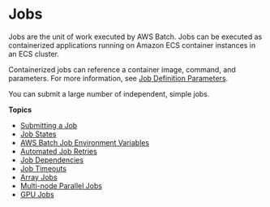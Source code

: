 # Jobs<a name="jobs"></a>

Jobs are the unit of work executed by AWS Batch\. Jobs can be executed as containerized applications running on Amazon ECS container instances in an ECS cluster\.

Containerized jobs can reference a container image, command, and parameters\. For more information, see [Job Definition Parameters](job_definition_parameters.md)\.

You can submit a large number of independent, simple jobs\.

**Topics**
+ [Submitting a Job](submit_job.md)
+ [Job States](job_states.md)
+ [AWS Batch Job Environment Variables](job_env_vars.md)
+ [Automated Job Retries](job_retries.md)
+ [Job Dependencies](job_dependencies.md)
+ [Job Timeouts](job_timeouts.md)
+ [Array Jobs](array_jobs.md)
+ [Multi\-node Parallel Jobs](multi-node-parallel-jobs.md)
+ [GPU Jobs](gpu-jobs.md)